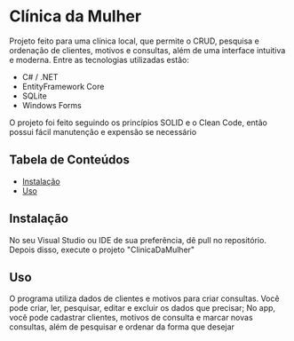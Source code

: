 # Clínica da Mulher

Projeto feito para uma clínica local, que permite o CRUD, pesquisa e ordenação de clientes, motivos e consultas, além de uma interface intuitiva e moderna. Entre as tecnologias utilizadas estão:
- C# / .NET
- EntityFramework Core
- SQLite
- Windows Forms
  
O projeto foi feito seguindo os princípios SOLID e o Clean Code, então possui fácil manutenção e expensão se necessário

## Tabela de Conteúdos

- [Instalação](#instalação)
- [Uso](#uso)

## Instalação

No seu Visual Studio ou IDE de sua preferência, dê pull no repositório. Depois disso, execute o projeto "ClinicaDaMulher"

## Uso

O programa utiliza dados de clientes e motivos para criar consultas. Você pode criar, ler, pesquisar, editar e excluir os dados que precisar; No app, você pode cadastrar clientes, motivos de consulta e marcar novas consultas, além de pesquisar e ordenar da forma que desejar

